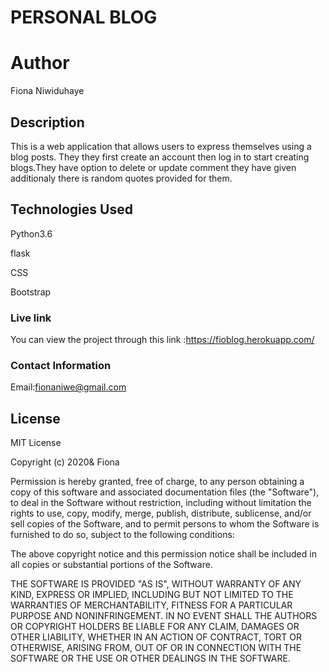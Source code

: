 
# PERSONAL BLOG

# Author
Fiona Niwiduhaye

## Description
This is a web application that allows users to express themselves using a blog posts. They they first create an account then log in to start creating blogs.They have option to delete or update comment they have given additionaly there is random quotes provided for them.

## Technologies Used

Python3.6

flask

CSS

Bootstrap

### Live link

You can view the project through this link :https://fioblog.herokuapp.com/

### Contact Information

Email:fionaniwe@gmail.com

## License
MIT License

Copyright (c) 2020& Fiona

Permission is hereby granted, free of charge, to any person obtaining a copy of this software and associated documentation files (the "Software"), to deal in the Software without restriction, including without limitation the rights to use, copy, modify, merge, publish, distribute, sublicense, and/or sell copies of the Software, and to permit persons to whom the Software is furnished to do so, subject to the following conditions:

The above copyright notice and this permission notice shall be included in all copies or substantial portions of the Software.

THE SOFTWARE IS PROVIDED "AS IS", WITHOUT WARRANTY OF ANY KIND, EXPRESS OR IMPLIED, INCLUDING BUT NOT LIMITED TO THE WARRANTIES OF MERCHANTABILITY, FITNESS FOR A PARTICULAR PURPOSE AND NONINFRINGEMENT. IN NO EVENT SHALL THE AUTHORS OR COPYRIGHT HOLDERS BE LIABLE FOR ANY CLAIM, DAMAGES OR OTHER LIABILITY, WHETHER IN AN ACTION OF CONTRACT, TORT OR OTHERWISE, ARISING FROM, OUT OF OR IN CONNECTION WITH THE SOFTWARE OR THE USE OR OTHER DEALINGS IN THE SOFTWARE.
